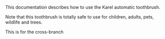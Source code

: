 This documentation describes how to use the Karel automatic toothbrush.

Note that this toothbrush is totally safe to use for children, adults, pets, wildlife and trees.

This is for the cross-branch